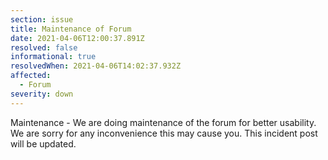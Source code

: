 ```yaml
---
section: issue
title: Maintenance of Forum
date: 2021-04-06T12:00:37.891Z
resolved: false
informational: true
resolvedWhen: 2021-04-06T14:02:37.932Z
affected:
  - Forum
severity: down
---
```

Maintenance - We are doing maintenance of the forum for better usability. We are sorry for any inconvenience this may cause you. This incident post will be updated.
